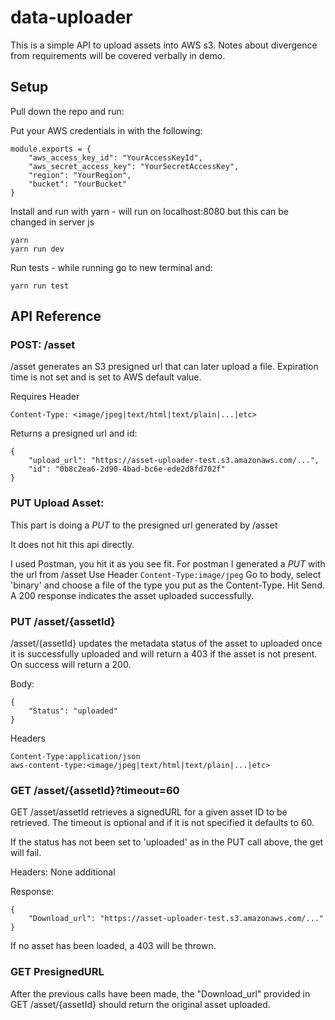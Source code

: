 # data-uploader

This is a simple API to upload assets into AWS s3. Notes about divergence from requirements will be covered verbally in demo. 

## Setup
Pull down the repo and run: 

Put your AWS credentials in with the following: 

```
module.exports = {
    "aws_access_key_id": "YourAccessKeyId",
    "aws_secret_access_key": "YourSecretAccessKey",
    "region": "YourRegion", 
    "bucket": "YourBucket"
}
```

Install and run with yarn - will run on localhost:8080 but this can be changed in server js
```
yarn
yarn run dev
```
Run tests - while running go to new terminal and: 
```
yarn run test
```

## API Reference
### POST: /asset
/asset generates an S3 presigned url that can later upload a file. Expiration time is not set and is set to AWS default value. 

Requires Header 
```
Content-Type: <image/jpeg|text/html|text/plain|...|etc>
```

Returns a presigned url and id: 
```
{
    "upload_url": "https://asset-uploader-test.s3.amazonaws.com/...",
    "id": "0b8c2ea6-2d90-4bad-bc6e-ede2d8fd702f"
}
```

### PUT Upload Asset: 
This part is doing a *PUT* to the presigned url generated by /asset

It does not hit this api directly.

I used Postman, you hit it as you see fit. 
For postman I generated a *PUT* with the url from /asset
Use Header ```Content-Type:image/jpeg```
Go to body, select 'binary' and choose a file of the type you put as the Content-Type.
Hit Send. A 200 response indicates the asset uploaded successfully. 

### PUT /asset/{assetId}
/asset/{assetId} updates the metadata status of the asset to uploaded once it is successfully uploaded and will return a 403 if the asset is not present. On success will return a 200. 

Body: 
```
{
    "Status": "uploaded"
}
```

Headers
```
Content-Type:application/json
aws-content-type:<image/jpeg|text/html|text/plain|...|etc>
```

### GET /asset/{assetId}?timeout=60
GET /asset/assetId retrieves a signedURL for a given asset ID to be retrieved. The timeout is optional and if it is not specified it defaults to 60. 

If the status has not been set to 'uploaded' as in the PUT call above, the get will fail. 

Headers: None additional

Response: 
```
{
    "Download_url": "https://asset-uploader-test.s3.amazonaws.com/..."
}
```

If no asset has been loaded, a 403 will be thrown. 

### GET PresignedURL
After the previous calls have been made, the "Download_url" provided in GET /asset/{assetId} should return the original asset uploaded.

